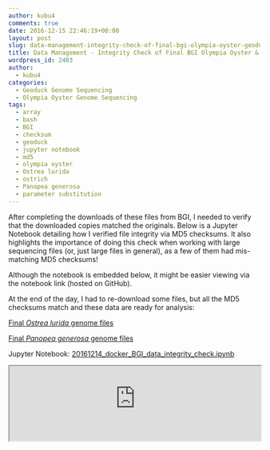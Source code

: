 ```yaml
---
author: kubu4
comments: true
date: 2016-12-15 22:46:19+00:00
layout: post
slug: data-management-integrity-check-of-final-bgi-olympia-oyster-geoduck-data
title: Data Management - Integrity Check of Final BGI Olympia Oyster & Geoduck Data
wordpress_id: 2403
author:
  - kubu4
categories:
  - Geoduck Genome Sequencing
  - Olympia Oyster Genome Sequencing
tags:
  - array
  - bash
  - BGI
  - checksum
  - geoduck
  - jupyter notebook
  - md5
  - olympia oyster
  - Ostrea lurida
  - ostrich
  - Panopea generosa
  - parameter substitution
---
```


After completing the downloads of these files from BGI, I needed to verify that the downloaded copies matched the originals. Below is a Jupyter Notebook detailing how I verified file integrity via MD5 checksums. It also highlights the importance of doing this check when working with large sequencing files (or, just large files in general), as a few of them had mis-matching MD5 checksums!

Although the notebook is embedded below, it might be easier viewing via the notebook link (hosted on GitHub).

At the end of the day, I had to re-download some files, but all the MD5 checksums match and these data are ready for analysis:

[Final _Ostrea lurida_ genome files](https://owl.fish.washington.edu/O_lurida_genome_assemblies_BGI/20161201/cdts-hk.genomics.cn/Ostrea_lurida/)

[Final _Panopea generosa_ genome files](https://owl.fish.washington.edu/P_generosa_genome_assemblies_BGI/20161201/cdts-hk.genomics.cn/Panopea_generosa/)

Jupyter Notebook: [20161214_docker_BGI_data_integrity_check.ipynb](https://github.com/sr320/LabDocs/blob/master/jupyter_nbs/sam/20161214_docker_BGI_data_integrity_check.ipynb)

<iframe src="https://render.githubusercontent.com/view/ipynb?commit=7f2c53f35e54deb21c89f7a634316d5806699d87&enc;_url=68747470733a2f2f7261772e67697468756275736572636f6e74656e742e636f6d2f73723332302f4c6162446f63732f376632633533663335653534646562323163383966376136333433313664353830363639396438372f6a7570797465725f6e62732f73616d2f32303136313231345f646f636b65725f4247495f646174615f696e746567726974795f636865636b2e6970796e62&nwo;=sr320%2FLabDocs&path;=jupyter_nbs%2Fsam%2F20161214_docker_BGI_data_integrity_check.ipynb&repository;_id=13746500#6a812626-7d26-46c9-98b0-73f5a8e136b3" width="100%" same_height_as="window" scrolling="yes"></iframe>
